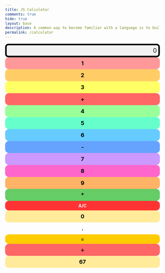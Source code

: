 ```yaml
---
title: JS Calculator
comments: true
hide: true
layout: base
description: A common way to become familiar with a language is to build a calculator.  This calculator shows off button with actions.
permalink: /calculator
---
```


<!-- 
Hack 0: Right justify result
Hack 1: Test conditions on small, big, and decimal numbers, report on findings. Fix issues.
Hack 2: Add the common math operation that is missing from calculator
Hack 3: Implement 1 number operation (ie SQRT) 
-->

<style>
  .calculator-output {
    grid-column: span 4;
    grid-row: span 1;
    border-radius: 10px;
    padding: 0.25em;
    font-size: 20px;
    border: 5px solid black;
    display: flex;
    align-items: center;
    justify-content: flex-end; /* Right justify result */
    background: #f2f2f2;
  }

  /* ===== Number Buttons with Fixed Colors ===== */
  .calculator-number {
    border-radius: 12px;
    padding: 0.5em;
    font-size: 18px;
    font-weight: bold;
    color: black;
    text-align: center;
    cursor: pointer;
    transition: transform 0.15s ease, box-shadow 0.15s ease;
  }

  .calculator-number:nth-of-type(2)  { background-color: #ff9999; } /* 1 */
  .calculator-number:nth-of-type(3)  { background-color: #ffcc66; } /* 2 */
  .calculator-number:nth-of-type(4)  { background-color: #ffff66; } /* 3 */
  .calculator-number:nth-of-type(6)  { background-color: #99ff99; } /* 4 */
  .calculator-number:nth-of-type(7)  { background-color: #66ffcc; } /* 5 */
  .calculator-number:nth-of-type(8)  { background-color: #66ccff; } /* 6 */
  .calculator-number:nth-of-type(10) { background-color: #cc99ff; } /* 7 */
  .calculator-number:nth-of-type(11) { background-color: #ff66cc; } /* 8 */
  .calculator-number:nth-of-type(12) { background-color: #ffb366; } /* 9 */
  .calculator-number:nth-of-type(14) { background-color: #66ffff; } /* 0 */
  .calculator-number:nth-of-type(15) { background-color: #ffeb99; } /* . */
  .calculator-number:nth-of-type(19) { background-color: #ffeb99; } /* . */

  /* ===== Operators, Clear, Equals ===== */
  .calculator-operation {
    background-color: #ff6666; /* Red */
    color: black;
    border-radius: 12px;
    padding: 0.5em;
    font-size: 18px;
    font-weight: bold;
    text-align: center;
    cursor: pointer;
  }

  .calculator-operation:nth-of-type(5)  { background-color: #ff6666; } /* + */
  .calculator-operation:nth-of-type(9)  { background-color: #66a3ff; } /* - */
  .calculator-operation:nth-of-type(13) { background-color: #66cc66; } /* * */
  .calculator-operation:nth-of-type(17) { background-color: #b266ff; } /* ÷ */

  .calculator-clear {
    background-color: #ff3333; /* Bright Red */
    color: white;
    border-radius: 12px;
    font-weight: bold;
    cursor: pointer;
    text-align: center;
    padding: 0.5em;
  }

  .calculator-equals {
    background-color: #ffcc00; /* Gold */
    color: black;
    border-radius: 12px;
    font-weight: bold;
    cursor: pointer;
    text-align: center;
    padding: 0.5em;
  }

  /* Hover effect */
  .calculator-number:hover,
  .calculator-operation:hover,
  .calculator-clear:hover,
  .calculator-equals:hover {
    transform: scale(1.1);
    box-shadow: 0 0 8px rgba(0,0,0,0.3);
  }

  canvas {
    filter: none;
  }
</style>

<!-- Add a container for the animation -->
<div id="animation">
  <div class="calculator-container">
      <!--result-->
      <div class="calculator-output" id="output">0</div>
      <!--row 1-->
      <div class="calculator-number">1</div>
      <div class="calculator-number">2</div>
      <div class="calculator-number">3</div>
      <div class="calculator-operation">+</div>
      <!--row 2-->
      <div class="calculator-number">4</div>
      <div class="calculator-number">5</div>
      <div class="calculator-number">6</div>
      <div class="calculator-operation">-</div>
      <!--row 3-->
      <div class="calculator-number">7</div>
      <div class="calculator-number">8</div>
      <div class="calculator-number">9</div>
      <div class="calculator-operation">*</div>
      <!--row 4-->
      <div class="calculator-clear">A/C</div>
      <div class="calculator-number">0</div>
      <div class="calculator-number">.</div>
      <div class="calculator-equals">=</div>
      <!--row 5 (new division row to complete set)-->
      <div class="calculator-operation">÷</div>
      <div class="calculator-number">67</div>
  </div>
</div>

<!-- JavaScript (JS) implementation of the calculator. -->
<script>
// initialize important variables to manage calculations
var firstNumber = null;
var operator = null;
var nextReady = true;

// build objects containing key elements
const output = document.getElementById("output");
const numbers = document.querySelectorAll(".calculator-number");
const operations = document.querySelectorAll(".calculator-operation");
const clear = document.querySelectorAll(".calculator-clear");
const equals = document.querySelectorAll(".calculator-equals");

// Number buttons listener
numbers.forEach(button => {
  button.addEventListener("click", function() {
    number(button.textContent);
  });
});

// Number action
function number (value) {
    if (value != ".") {
        if (nextReady == true) { 
            output.innerHTML = value;
            if (value != "0") { 
                nextReady = false;
            }
        } else {
            output.innerHTML = output.innerHTML + value; 
        }
    } else { 
        if (output.innerHTML.indexOf(".") == -1) {
            output.innerHTML = output.innerHTML + value;
            nextReady = false;
        }
    }
}

// Operation buttons listener
operations.forEach(button => {
  button.addEventListener("click", function() {
    let op = button.textContent;
    if (op === "÷") { op = "/"; }
    if (op === "×") { op = "*"; }
    operation(op);
  });
});

// Operator action
function operation (choice) {
    if (firstNumber == null) { 
        firstNumber = parseFloat(output.innerHTML);
        nextReady = true;
        operator = choice;
        return;
    }
    firstNumber = calculate(firstNumber, parseFloat(output.innerHTML)); 
    operator = choice;
    output.innerHTML = firstNumber.toString();
    nextReady = true;
}

// Calculator
function calculate (first, second) {
    let result = 0;
    switch (operator) {
        case "+":
            result = first + second;
            break;
        case "-":
            result = first - second;
            break;
        case "*":
            result = first * second;
            break;
        case "/":
            if (second === 0) {
              return "Error";
            }
            result = first / second;
            break;
        default: 
            break;
    }
    return result;
}

// Equals button listener
equals.forEach(button => {
  button.addEventListener("click", function() {
    equal();
  });
});

// Equal action
function equal () {
    firstNumber = calculate(firstNumber, parseFloat(output.innerHTML));
    output.innerHTML = firstNumber.toString();
    nextReady = true;
}

// Clear button listener
clear.forEach(button => {
  button.addEventListener("click", function() {
    clearCalc();
  });
});

// A/C action
function clearCalc () {
    firstNumber = null;
    output.innerHTML = "0";
    nextReady = true;
}

// ============================
// Keyboard Support
// ============================
document.addEventListener("keydown", function(event) {
  const key = event.key;

  // Handle numbers and decimal
  if (!isNaN(key) || key === ".") {
    number(key);
  }

  // Handle operations with more symbol support
  if (key === "+" || key === "-" || key === "*" || key === "/" || 
      key === "x" || key === "X" || key === ":" || key === "÷" || key === "×") {
    let mappedOp = key;
    if (key === "x" || key === "X" || key === "×") mappedOp = "*";
    if (key === ":" || key === "÷") mappedOp = "/";
    operation(mappedOp);
  }

  // Handle equals (= or Enter)
  if (key === "=" || key === "Enter") {
    equal();
  }

  // Handle clear (Escape)
  if (key === "Escape") {
    clearCalc();
  }

  // Handle backspace (delete last digit)
  if (key === "Backspace") {
    if (output.innerHTML.length > 1) {
      output.innerHTML = output.innerHTML.slice(0, -1);
    } else {
      output.innerHTML = "0";
      nextReady = true;
    }
  }
});
</script>

<!-- Vanta animations just for fun -->
<script src="{{site.baseurl}}/assets/js/three.r119.min.js"></script>
<script src="{{site.baseurl}}/assets/js/vanta.halo.min.js"></script>
<script src="{{site.baseurl}}/assets/js/vanta.birds.min.js"></script>
<script src="{{site.baseurl}}/assets/js/vanta.net.min.js"></script>
<script src="{{site.baseurl}}/assets/js/vanta.rings.min.js"></script>

<script>
var vantaInstances = {
  halo: VANTA.HALO,
  birds: VANTA.BIRDS,
  net: VANTA.NET,
  rings: VANTA.RINGS
};
var vantaInstance = vantaInstances[Object.keys(vantaInstances)[Math.floor(Math.random() * Object.keys(vantaInstances).length)]];
vantaInstance({
  el: "#animation",
  mouseControls: true,
  touchControls: true,
  gyroControls: false
});
</script>
